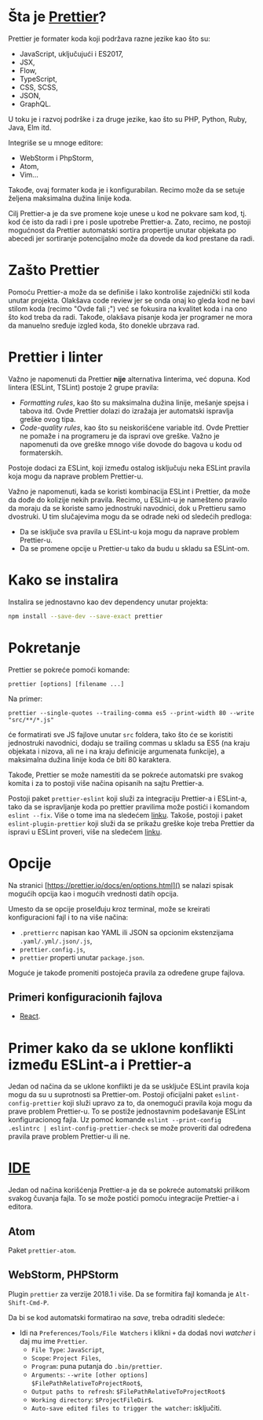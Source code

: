 # Šta je [Prettier](https://prettier.io/)?

Prettier je formater koda koji podržava razne jezike kao što su:
- JavaScript, uključujući i ES2017,
- JSX,
- Flow,
- TypeScript,
- CSS, SCSS,
- JSON,
- GraphQL.

U toku je i razvoj podrške i za druge jezike, kao što su PHP, Python, Ruby, Java, Elm itd.

Integriše se u mnoge editore:
- WebStorm i PhpStorm,
- Atom,
- Vim...

Takođe, ovaj formater koda je i konfigurabilan. Recimo može da se setuje željena maksimalna dužina linije koda.

Cilj Prettier-a je da sve promene koje unese u kod ne pokvare sam kod, tj. kod će isto da radi i pre i posle upotrebe Prettier-a. Zato, recimo, ne postoji mogućnost da Prettier automatski sortira propertije unutar objekata po abecedi jer sortiranje potencijalno može da dovede da kod prestane da radi.

# Zašto Prettier

Pomoću Prettier-a može da se definiše i lako kontroliše zajednički stil koda unutar projekta. Olakšava code review jer se onda onaj ko gleda kod ne bavi stilom koda (recimo "Ovde fali ;") već se fokusira na kvalitet koda i na ono što kod treba da radi. Takođe, olakšava pisanje koda jer programer ne mora da manuelno sređuje izgled koda, što donekle ubrzava rad.

# Prettier i linter

Važno je napomenuti da Prettier __nije__ alternativa linterima, već dopuna. Kod lintera (ESLint, TSLint) postoje 2 grupe pravila:
- _Formatting rules_, kao što su maksimalna dužina linije, mešanje spejsa i tabova itd. Ovde Prettier dolazi do izražaja jer automatski ispravlja greške ovog tipa.
- _Code-quality rules_, kao što su neiskorišćene variable itd. Ovde Prettier ne pomaže i na programeru je da ispravi ove greške. Važno je napomenuti da ove greške mnogo više dovode do bagova u kodu od formaterskih.

Postoje dodaci za ESLint, koji između ostalog isključuju neka ESLint pravila koja mogu da naprave problem Prettier-u.

Važno je napomenuti, kada se koristi kombinacija ESLint i Prettier, da može da dođe do kolizije nekih pravila. Recimo, u ESLint-u je namešteno pravilo da moraju da se koriste samo jednostruki navodnici, dok u Prettieru samo dvostruki. U tim slučajevima mogu da se odrade neki od sledećih predloga:

- Da se isključe sva pravila u ESLint-u koja mogu da naprave problem Prettier-u.
- Da se promene opcije u Prettier-u tako da budu u skladu sa ESLint-om.

# Kako se instalira

Instalira se jednostavno kao dev dependency unutar projekta:

```bash
npm install --save-dev --save-exact prettier
```

# Pokretanje

Prettier se pokreće pomoći komande:
```
prettier [options] [filename ...]
```

Na primer:
```
prettier --single-quotes --trailing-comma es5 --print-width 80 --write "src/**/*.js"
```
će formatirati sve JS fajlove unutar `src` foldera, tako što će se koristiti jednostruki navodnici, dodaju se trailing commas u skladu sa ES5 (na kraju objekata i nizova, ali ne i na kraju definicije argumenata funkcije), a maksimalna dužina linije koda će biti 80 karaktera.

Takođe, Prettier se može namestiti da se pokreće automatski pre svakog komita i za to postoji više načina opisanih na sajtu Prettier-a.

Postoji paket `prettier-eslint` koji služi za integraciju Prettier-a i ESLint-a, tako da se ispravljanje koda po prettier pravilima može postići i komandom `eslint --fix`. Više o tome ima na sledećem [linku](https://github.com/prettier/eslint-plugin-prettier). Takoše, postoji i paket `eslint-plugin-prettier` koji služi da se prikažu greške koje treba Prettier da ispravi u ESLint proveri, više na sledećem [linku](https://github.com/prettier/eslint-plugin-prettier).

# Opcije

Na stranici [https://prettier.io/docs/en/options.html]() se nalazi spisak mogućih opcija kao i mogućih vrednosti datih opcija.

Umesto da se opcije proselđuju kroz terminal, može se kreirati konfiguracioni fajl i to na više načina:
- `.prettierrc` napisan kao YAML ili JSON sa opcionim ekstenzijama `.yaml/.yml/.json/.js`,
- `prettier.config.js`,
- `prettier` properti unutar `package.json`.

Moguće je takođe promeniti postojeća pravila za određene grupe fajlova.

## Primeri konfiguracionih fajlova

- [React](https://github.com/facebook/react/blob/master/.prettierrc.js).

# Primer kako da se uklone konflikti između ESLint-a i Prettier-a

Jedan od načina da se uklone konflikti je da se usključe ESLint pravila koja mogu da su u suprotnosti sa Prettier-om. Postoji oficijalni paket `eslint-config-prettier` koji služi upravo za to, da onemogući pravila koja mogu da prave problem Prettier-u. To se postiže jednostavnim podešavanje ESLint konfiguracionog fajla. Uz pomoć komande `eslint --print-config .eslintrc | eslint-config-prettier-check` se može proveriti dal određena pravila prave problem Prettier-u ili ne.

# [IDE](https://en.wikipedia.org/wiki/Integrated_development_environment)

Jedan od načina korišćenja Prettier-a je da se pokreće automatski prilikom svakog čuvanja fajla. To se može postići pomoću integracije Prettier-a i editora.

## Atom

Paket `prettier-atom`.

## WebStorm, PHPStorm

Plugin `prettier` za verzije 2018.1 i više. Da se formitira fajl komanda je `Alt-Shift-Cmd-P`.

Da bi se kod automatski formatirao na _save_, treba odraditi sledeće:

- Idi na `Preferences/Tools/File Watchers` i klikni `+` da dodaš novi _watcher_ i daj mu ime `Prettier`.
  - `File Type`: `JavaScript`,
  - `Scope`: `Project Files`,
  - `Program`: puna putanja do `.bin/prettier`.
  - `Arguments`: `--write [other options] $FilePathRelativeToProjectRoot$`,
  - `Output paths to refresh`: `$FilePathRelativeToProjectRoot$`
  - `Working directory`: `$ProjectFileDir$`.
  - `Auto-save edited files to trigger the watcher`: isključiti.

